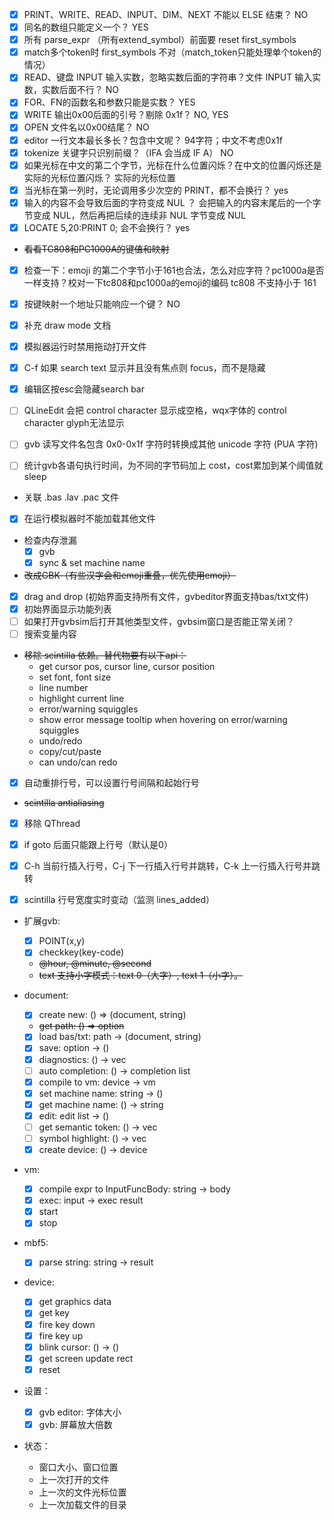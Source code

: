 - [x] PRINT、WRITE、READ、INPUT、DIM、NEXT 不能以 ELSE 结束？
  NO
- [x] 同名的数组只能定义一个？
  YES
- [x] 所有 parse_expr （所有extend_symbol）前面要 reset first_symbols
- [x] match多个token时 first_symbols 不对（match_token只能处理单个token的情况）
- [x] READ、键盘 INPUT 输入实数，忽略实数后面的字符串？文件 INPUT 输入实数，实数后面不行？
  NO
- [x] FOR、FN的函数名和参数只能是实数？
  YES
- [x] WRITE 输出0x00后面的引号？剔除 0x1f？
  NO, YES
- [x] OPEN 文件名以0x00结尾？
  NO
- [x] editor 一行文本最长多长？包含中文呢？
  94字符；中文不考虑0x1f
- [x] tokenize 关键字只识别前缀？（IFA 会当成 IF A）
  NO
- [x] 如果光标在中文的第二个字节，光标在什么位置闪烁？在中文的位置闪烁还是实际的光标位置闪烁？
  实际的光标位置
- [x] 当光标在第一列时，无论调用多少次空的 PRINT，都不会换行？
  yes
- [x] 输入的内容不会导致后面的字符变成 NUL ？
  会把输入的内容末尾后的一个字节变成 NUL，然后再把后续的连续非 NUL 字节变成 NUL
- [x] LOCATE 5,20:PRINT 0; 会不会换行？
  yes
- ~~看看TC808和PC1000A的键值和映射~~
- [x] 检查一下：emoji 的第二个字节小于161也合法，怎么对应字符？pc1000a是否一样支持？校对一下tc808和pc1000a的emoji的编码
  tc808 不支持小于 161
- [x] 按键映射一个地址只能响应一个键？
  NO

- [x] 补充 draw mode 文档
- [x] 模拟器运行时禁用拖动打开文件
- [x] C-f 如果 search text 显示并且没有焦点则 focus，而不是隐藏
- [x] 编辑区按esc会隐藏search bar
- [ ] QLineEdit 会把 control character 显示成空格，wqx字体的 control character glyph无法显示
- [ ] gvb 读写文件名包含 0x0-0x1f 字符时转换成其他 unicode 字符 (PUA 字符)
- [ ] 统计gvb各语句执行时间，为不同的字节码加上 cost，cost累加到某个阈值就 sleep
- 关联 .bas  .lav  .pac 文件
- [x] 在运行模拟器时不能加载其他文件
- 检查内存泄漏
    + [x] gvb
    + [x] sync & set machine name
- ~~改成GBK（有些汉字会和emoji重叠，优先使用emoji）~~
- [x] drag and drop (初始界面支持所有文件，gvbeditor界面支持bas/txt文件)
- [x] 初始界面显示功能列表
- [ ] 如果打开gvbsim后打开其他类型文件，gvbsim窗口是否能正常关闭？
- [ ] 搜索变量内容
- ~~移除 scintilla 依赖。替代物要有以下api：~~
    + get cursor pos, cursor line, cursor position
    + set font, font size
    + line number
    + highlight current line
    + error/warning squiggles
    + show error message tooltip when hovering on error/warning squiggles
    + undo/redo
    + copy/cut/paste
    + can undo/can redo
- [x] 自动重排行号，可以设置行号间隔和起始行号
- ~~scintilla antialiasing~~
- [x] 移除 QThread
- [x] if goto 后面只能跟上行号（默认是0）
- [x] C-h 当前行插入行号，C-j 下一行插入行号并跳转，C-k 上一行插入行号并跳转

- [x] scintilla 行号宽度实时变动（监测 lines_added）
- 扩展gvb:
    + [x] POINT(x,y)
    + [x] checkkey(key-code)
    + ~~@hour, @minute, @second~~
    + ~~text 支持小字模式：text 0（大字）, text 1（小字）。~~


- document:
    + [x] create new: () => (document, string)
    + ~~get path: () => option<path>~~
    + [x] load bas/txt: path -> (document, string)
    + [x] save: option<path> -> ()
    + [x] diagnostics: () -> vec
    + [ ] auto completion: () -> completion list
    + [x] compile to vm: device -> vm
    + [x] set machine name: string -> ()
    + [x] get machine name: () -> string
    + [x] edit: edit list -> ()
    + [ ] get semantic token: () -> vec
    + [ ] symbol highlight: () -> vec
    + [x] create device: () -> device
- vm:
    - [x] compile expr to InputFuncBody: string -> body
    - [x] exec: input -> exec result
    - [x] start
    - [x] stop
- mbf5:
    - [x] parse string: string -> result<mbf5>
- device:
    - [x] get graphics data
    - [x] get key
    - [x] fire key down
    - [x] fire key up
    - [x] blink cursor: () -> ()
    - [x] get screen update rect
    - [x] reset

- 设置：
    - [x] gvb editor: 字体大小
    - [x] gvb: 屏幕放大倍数

- 状态：
    - 窗口大小、窗口位置
    - 上一次打开的文件
    - 上一次的文件光标位置
    - 上一次加载文件的目录
